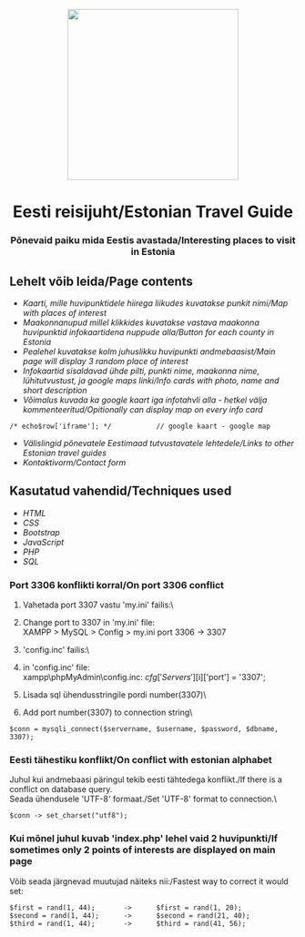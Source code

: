 <p align="center"><img src="https://user-images.githubusercontent.com/34022590/110831083-928da000-82a2-11eb-801e-bcf827570d18.png" width="300px"></p>

<h1 align="center">
    <strong>Eesti reisijuht/Estonian Travel Guide</strong>
</h1>
<h3 align="center">
    Põnevaid paiku mida Eestis avastada/Interesting places to visit in Estonia
</h3>


## Lehelt võib leida/Page contents
* *Kaarti, mille huvipunktidele hiirega liikudes kuvatakse punkit nimi/Map with places of interest*
* *Maakonnanupud millel klikkides kuvatakse vastava maakonna huvipunktid infokaartidena nuppude alla/Button for each county in Estonia*
* *Pealehel kuvatakse kolm juhuslikku huvipunkti andmebaasist/Main page will display 3 random place of interest*
* *Infokaartid sisaldavad ühde pilti, punkti nime, maakonna nime, lühitutvustust, ja google maps linki/Info cards with photo, name and short description*
* *Võimalus kuvada ka google kaart iga infotahvli alla - hetkel välja kommenteeritud/Opitionally can display map on every info card*
```
/* echo$row['iframe']; */			// google kaart - google map
```
* *Välislingid põnevatele Eestimaad tutvustavatele lehtedele/Links to other Estonian travel guides*
* *Kontaktivorm/Contact form*


## Kasutatud vahendid/Techniques used
* *HTML*
* *CSS*
* *Bootstrap*
* *JavaScript*
* *PHP*
* *SQL*

### Port 3306 konflikti korral/On port 3306 conflict 
1. Vahetada port 3307 vastu 'my.ini' failis:\
1. Change port to 3307 in 'my.ini' file:\
XAMPP > MySQL > Config > my.ini port 3306 -> 3307

2. 'config.inc' failis:\
2. in 'config.inc' file:\
xampp\phpMyAdmin\config.inc:
$cfg['Servers'][$i]['port'] = '3307';

3. Lisada sql ühendusstringile pordi number(3307)\
3. Add port number(3307) to connection string\
```
$conn = mysqli_connect($servername, $username, $password, $dbname, 3307);
```

### Eesti tähestiku konflikt/On conflict with estonian alphabet
Juhul kui andmebaasi päringul tekib eesti tähtedega konflikt./If there is a conflict on database query.\
Seada ühendusele 'UTF-8' formaat./Set 'UTF-8' format to connection.\
```
$conn -> set_charset("utf8");
```

### Kui mõnel juhul kuvab 'index.php' lehel vaid 2 huvipunkti/If sometimes only 2 points of interests are displayed on main page
Võib seada järgnevad muutujad näiteks nii:/Fastest way to correct it would set:
```
$first = rand(1, 44);       ->      $first = rand(1, 20);
$second = rand(1, 44);      ->      $second = rand(21, 40);
$third = rand(1, 44);       ->      $third = rand(41, 56);
```
